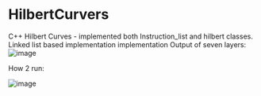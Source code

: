 # HilbertCurvers
C++ Hilbert Curves - 
implemented both Instruction_list and hilbert classes. Linked list based implementation implementation
Output of seven layers:
![image](https://user-images.githubusercontent.com/64340009/138229705-10eeae39-0450-41cd-a91f-12c6deefe21f.png)

How 2 run:

![image](https://user-images.githubusercontent.com/64340009/138229826-a9237e83-654d-4705-b188-ea39130ae326.png)
